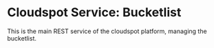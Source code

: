 # Cloudspot Service: Bucketlist

This is the main REST service of the cloudspot platform, managing the bucketlist.
